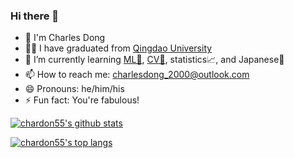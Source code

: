 ### Hi there 👋

- 🧑 I'm Charles Dong
- 👨‍🎓 I have graduated from [Qingdao University](https://www.qdu.edu.cn/)
- 🌱 I’m currently learning [ML🤖](http://en.wikipedia.org/wiki/Machine_learning), [CV👀](http://en.wikipedia.org/wiki/Computer_vision), statistics📈, <!--English🗽(For TOEFL iBT)--> and Japanese🎎
- 📫 How to reach me: charlesdong_2000@outlook.com
- 😄 Pronouns: he/him/his
- ⚡ Fun fact: You're fabulous!
<!--
- 👯 I’m looking to collaborate on ...
- 🤔 I’m looking for help with ...
- 💬 Ask me about ...
-->

[![chardon55's github stats](https://github-readme-stats.vercel.app/api?username=chardon55&show_icons=true&bg_color=25,00132c,003247&text_color=e0f7fa&title_color=fce4ec&icon_color=f186c0)](https://github.com/chardon55)

[![chardon55's top langs](https://github-readme-stats.vercel.app/api/top-langs/?username=chardon55&layout=compact&bg_color=-25,00132c,003247&text_color=ffffff&title_color=fce4ec)](https://github.com/chardon55)
